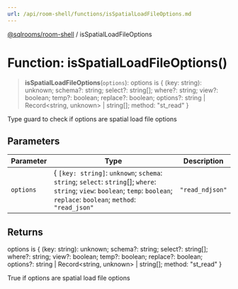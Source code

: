 ```yaml
---
url: /api/room-shell/functions/isSpatialLoadFileOptions.md
---
```

[@sqlrooms/room-shell](../index.md) / isSpatialLoadFileOptions

# Function: isSpatialLoadFileOptions()

> **isSpatialLoadFileOptions**(`options`): options is { (key: string): unknown; schema?: string; select?: string\[]; where?: string; view?: boolean; temp?: boolean; replace?: boolean; options?: string | Record\<string, unknown> | string\[]; method: "st\_read" }

Type guard to check if options are spatial load file options

## Parameters

| Parameter | Type | Description |
| ------ | ------ | ------ |
| `options` | { `[key: string]`: `unknown`; `schema`: `string`; `select`: `string`\[]; `where`: `string`; `view`: `boolean`; `temp`: `boolean`; `replace`: `boolean`; `method`: `"read_json"` | `"read_ndjson"` | `"read_parquet"` | `"read_csv"` | `"auto"`; } | { `[key: string]`: `unknown`; `schema`: `string`; `select`: `string`\[]; `where`: `string`; `view`: `boolean`; `temp`: `boolean`; `replace`: `boolean`; `options`: `string` | `Record`<`string`, `unknown`> | `string`\[]; `method`: `"st_read"`; } | The options to check |

## Returns

options is { (key: string): unknown; schema?: string; select?: string\[]; where?: string; view?: boolean; temp?: boolean; replace?: boolean; options?: string | Record\<string, unknown> | string\[]; method: "st\_read" }

True if options are spatial load file options
